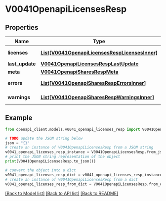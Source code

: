 # V0041OpenapiLicensesResp


## Properties

Name | Type | Description | Notes
------------ | ------------- | ------------- | -------------
**licenses** | [**List[V0041OpenapiLicensesRespLicensesInner]**](V0041OpenapiLicensesRespLicensesInner.md) | List of licenses | 
**last_update** | [**V0041OpenapiLicensesRespLastUpdate**](V0041OpenapiLicensesRespLastUpdate.md) |  | 
**meta** | [**V0041OpenapiSharesRespMeta**](V0041OpenapiSharesRespMeta.md) |  | [optional] 
**errors** | [**List[V0041OpenapiSharesRespErrorsInner]**](V0041OpenapiSharesRespErrorsInner.md) | Query errors | [optional] 
**warnings** | [**List[V0041OpenapiSharesRespWarningsInner]**](V0041OpenapiSharesRespWarningsInner.md) | Query warnings | [optional] 

## Example

```python
from openapi_client.models.v0041_openapi_licenses_resp import V0041OpenapiLicensesResp

# TODO update the JSON string below
json = "{}"
# create an instance of V0041OpenapiLicensesResp from a JSON string
v0041_openapi_licenses_resp_instance = V0041OpenapiLicensesResp.from_json(json)
# print the JSON string representation of the object
print(V0041OpenapiLicensesResp.to_json())

# convert the object into a dict
v0041_openapi_licenses_resp_dict = v0041_openapi_licenses_resp_instance.to_dict()
# create an instance of V0041OpenapiLicensesResp from a dict
v0041_openapi_licenses_resp_from_dict = V0041OpenapiLicensesResp.from_dict(v0041_openapi_licenses_resp_dict)
```
[[Back to Model list]](../README.md#documentation-for-models) [[Back to API list]](../README.md#documentation-for-api-endpoints) [[Back to README]](../README.md)


